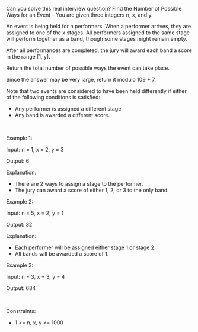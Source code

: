 Can you solve this real interview question? Find the Number of Possible Ways for an Event - You are given three integers n, x, and y.

An event is being held for n performers. When a performer arrives, they are assigned to one of the x stages. All performers assigned to the same stage will perform together as a band, though some stages might remain empty.

After all performances are completed, the jury will award each band a score in the range [1, y].

Return the total number of possible ways the event can take place.

Since the answer may be very large, return it modulo 109 + 7.

Note that two events are considered to have been held differently if either of the following conditions is satisfied:

 * Any performer is assigned a different stage.
 * Any band is awarded a different score.

 

Example 1:

Input: n = 1, x = 2, y = 3

Output: 6

Explanation:

 * There are 2 ways to assign a stage to the performer.
 * The jury can award a score of either 1, 2, or 3 to the only band.

Example 2:

Input: n = 5, x = 2, y = 1

Output: 32

Explanation:

 * Each performer will be assigned either stage 1 or stage 2.
 * All bands will be awarded a score of 1.

Example 3:

Input: n = 3, x = 3, y = 4

Output: 684

 

Constraints:

 * 1 <= n, x, y <= 1000